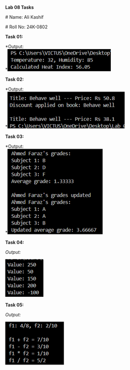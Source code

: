 **Lab 08 Tasks**

\# Name: Ali Kashif

\# Roll No: 24K-0802

**Task 01:**

*Output:\
*![](./images/image1.png)

**Task 02:**

*Output:\
*![](./images/image3.png)

**Task 03:**

*Output:\
*![](./images/image4.png)

**Task 04:**

*Output:*

![](./images/image2.png)


**Task 05:**

*Output:*

![](./images/image5.png)
